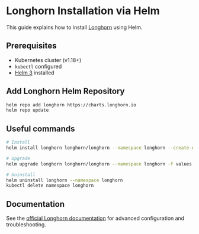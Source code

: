# Longhorn Installation via Helm

This guide explains how to install [Longhorn](https://longhorn.io/) using Helm.

## Prerequisites

- Kubernetes cluster (v1.18+)
- `kubectl` configured
- [Helm 3](https://helm.sh/docs/intro/install/) installed

## Add Longhorn Helm Repository

```sh
helm repo add longhorn https://charts.longhorn.io
helm repo update
```

## Useful commands

```sh
# Install
helm install longhorn longhorn/longhorn --namespace longhorn --create-namespace --version 1.8.1 -f values.yml

# Upgrade
helm upgrade longhorn longhorn/longhorn --namespace longhorn -f values.yml

# Uninstall
helm uninstall longhorn --namespace longhorn
kubectl delete namespace longhorn
```

## Documentation

See the [official Longhorn documentation](https://longhorn.io/docs/) for advanced configuration and troubleshooting.
